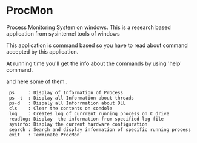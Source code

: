 # ProcMon
Process Monitoring System on windows.
This is a research based application from sysinternel tools of windows


This application is command based so you have to read about command accepted by this application.

At running time you'll get the info about the commands by using 'help' command.

and here some of them..

	 ps     : Display of Information of Process
	 ps -t  : Display all Information about threads
	 ps-d   : Dispaly all Inforrmation about DLL
	 cls	: Clear the contents on condole
	 log    : Creates log of currrent running process on C drive
	 readlog: Display  the information from specified log file
	 sysinfo: Display the current hardware configuration
	 search : Search and display information of specific running process
	 exit   : Terminate ProcMon
